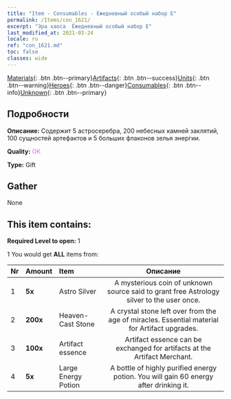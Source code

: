 ```yaml
---
title: "Item - Consumables - Ежедневный особый набор E"
permalink: /Items/con_1621/
excerpt: "Эра хаоса  Ежедневный особый набор E"
last_modified_at: 2021-03-24
locale: ru
ref: "con_1621.md"
toc: false
classes: wide
---
```

 [Materials](/ru/Items/){: .btn .btn--primary}[Artifacts](/ru/Items/Artifacts/){: .btn .btn--success}[Units](/ru/Items/Units/){: .btn .btn--warning}[Heroes](/ru/Items/Heroes/){: .btn .btn--danger}[Consumables](/ru/Items/Consumables/){: .btn .btn--info}[Unknown](/ru/Items/Unknown/){: .btn .btn--primary}

## Подробности
 **Описание:** Содержит 5 астросеребра, 200 небесных камней заклятий, 100 сущностей артефактов и 5 больших флаконов зелья энергии.

 **Quality:** <span style="color: #DA70D6">OK</span>

 **Type:** Gift

## Gather

  None

## This item contains:

 **Required Level to open:** 1

 1 You would get **ALL** items  from:

  | Nr | Amount |     Item    | Описание |
  |:---|:-------|:------------|:-----------:|
  | 1 |  **5x** | Astro Silver | A mysterious coin of unknown source said to grant free Astrology silver to the user once.  | 
  | 2 |  **200x** | Heaven-Cast Stone | A crystal stone left over from the age of miracles. Essential material for Artifact upgrades.  | 
  | 3 |  **100x** | Artifact essence | Artifact essence can be exchanged for artifacts at the Artifact Merchant.  | 
  | 4 |  **5x** | Large Energy Potion | A bottle of highly purified energy potion. You will gain 60 energy after drinking it.  | 
